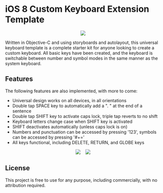 # iOS 8 Custom Keyboard Extension Template

<p align="center">
<img src="http://i36.photobucket.com/albums/e50/chilldog77/4363eecf-32f0-4c8a-ae73-5ffa0689ddf1_zps230ffed6.png">
</p>

Written in Objective-C and using storyboards and autolayout, this universal keyboard template is a complete starter kit for anyone looking to create a custom keyboard. All basic keys have been created, and the keyboard is switchable between number and symbol modes in the same manner as the system keyboard.

## Features

The following features are also implemented, with more to come:

* Universal design works on all devices, in all orientations
* Double tap SPACE key to automatically add a ". " at the end of a sentence
* Double tap SHIFT key to activate caps lock, triple tap reverts to no shift
* Keyboard letters change case when SHIFT key is activated
* SHIFT deactivates automatically (unless caps lock is on)
* Numbers and punctuation can be accessed by pressing '123', symbols can be accessed by pressing '#+='
* All keys functional, including DELETE, RETURN, and GLOBE keys

<p align="center">
<img src="http://i36.photobucket.com/albums/e50/chilldog77/d5ea89a2-fa6d-4dc6-b170-ee75bb75d463_zpsd37784d8.png">&nbsp;&nbsp;&nbsp;&nbsp;<img src="http://i36.photobucket.com/albums/e50/chilldog77/4e4a30db-a421-46c1-9dca-39663329c74b_zps22195c8a.png"></p>

## License

This project is free to use for any purpose, including commercially, with no attribution required.
